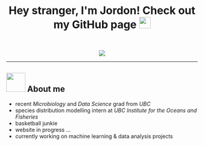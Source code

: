 <h1 align ='center'><b>Hey stranger, I'm Jordon! Check out my GitHub page </b> <img src="https://media.giphy.com/media/hvRJCLFzcasrR4ia7z/giphy.gif" width="30px"/></h1>
<br>

<p align="center">
  <img src = "https://media.giphy.com/media/pb9Xok8BbyaFMWB3tu/giphy.gif"/></p>



---

## <picture><img src ="https://media.giphy.com/media/lJoqZWcFDAbvy/giphy.gif" width = 50px></picture> **About me**
- recent <i>Microbiology</i> and <i>Data Science</i> grad from <i>UBC</i>
- species distribution modelling intern at <i>UBC Institute for the Oceans and Fisheries </i>
- basketball junkie
- website in progress ...
- currently working on machine learning & data analysis projects
<!--
**jochennn/jochennn** is a ✨ _special_ ✨ repository because its `README.md` (this file) appears on your GitHub profile.

Here are some ideas to get you started:

- 🔭 I’m currently working on ...
- 🌱 I’m currently learning ...
- 👯 I’m looking to collaborate on ...
- 🤔 I’m looking for help with ...
- 💬 Ask me about ...
- 📫 How to reach me: ...
- 😄 Pronouns: ...
- ⚡ Fun fact: ...
-->
